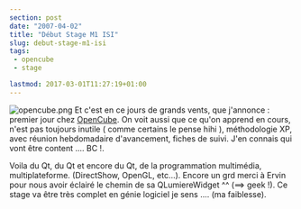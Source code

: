 ```yaml
---
section: post
date: "2007-04-02"
title: "Début Stage M1 ISI"
slug: debut-stage-m1-isi
tags:
 - opencube
 - stage

lastmod: 2017-03-01T11:27:19+01:00
---
```


![opencube.png](/public/images/opencube.png) Et c'est en ce jours de grands vents, que j'annonce : premier jour chez [OpenCube](http://www.opencubetech.com). On voit aussi que ce qu'on apprend en cours, n'est pas toujours inutile ( comme certains le pense hihi ), méthodologie XP, avec réunion hebdomadaire d'avancement, fiches de suivi. J'en connais qui vont être content .... BC !. 

Voila du Qt, du Qt et encore du Qt, de la programmation multimédia, multiplateforme. (DirectShow, OpenGL, etc...). Encore un grd merci à Ervin pour nous avoir éclairé le chemin de sa QLumiereWidget ^^ (==> geek !). Ce stage va être très complet en génie logiciel je sens .... (ma faiblesse).
